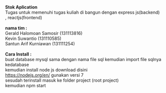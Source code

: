 <b>Stok Aplication </b>
<br>
Tugas untuk memenuhi tugas kuliah 
di bangun dengan express js(backend) , reactjs(frontend)
<br><br>
<b>nama tim :</b>
<br>
Gerald Halomoan Samosir  (131113816)
<br>
Kevin Suwantio (131110585)
<br>
Santun Arif Kurniawan  (131111254)
<br><br>
<b>Cara Install :</b>
<br>
buat database mysql sama dengan nama file sql 
kemudian import file sqlnya kedatabase 
<br>
 kemudian install node js download disini
 <br>
 https://nodejs.org/en/ 
 gunakan versi 7
 <br>
 sesudah terinstall
 masuk ke folder project (root project)
 <br>
 kemudian npm start
 
 


